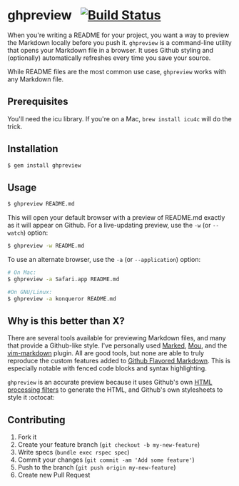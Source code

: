# ghpreview &nbsp; [![Build Status](https://travis-ci.org/neo/ghpreview.png)](https://travis-ci.org/neo/ghpreview)

When you're writing a README for your project, you want a way to preview the 
Markdown locally before you push it. `ghpreview` is a command-line utility that 
opens your Markdown file in a browser. It uses Github styling and (optionally) 
automatically refreshes every time you save your source.

While README files are the most common use case, `ghpreview` works with any 
Markdown file.

## Prerequisites

You'll need the icu library. If you're on a Mac, `brew install icu4c` will do
the trick.

## Installation

```bash
$ gem install ghpreview
```

## Usage

```bash
$ ghpreview README.md
```

This will open your default browser with a preview of README.md exactly as it 
will appear on Github. For a live-updating preview, use the `-w` (or `--watch`) 
option:

```bash
$ ghpreview -w README.md
```

To use an alternate browser, use the `-a` (or `--application`) option:

```bash
# On Mac:
$ ghpreview -a Safari.app README.md

#On GNU/Linux:
$ ghpreview -a konqueror README.md
```

## Why is this better than X?

There are several tools available for previewing Markdown files, and many that 
provide a Github-like style. I've personally used 
[Marked](http://markedapp.com), [Mou](http://mouapp.com), and the 
[vim-markdown](https://github.com/maba/vim-markdown-preview) plugin. All are 
good tools, but none are able to truly reproduce the custom features added to 
[Github Flavored Markdown](http://github.github.com/github-flavored-markdown/). 
This is especially notable with fenced code blocks and syntax highlighting.

`ghpreview` is an accurate preview because it uses Github's own [HTML 
processing filters](https://github.com/jch/html-pipeline) to generate the HTML, 
and Github's own stylesheets to style it :octocat:

## Contributing

1. Fork it
1. Create your feature branch (`git checkout -b my-new-feature`)
1. Write specs (`bundle exec rspec spec`)
1. Commit your changes (`git commit -am 'Add some feature'`)
1. Push to the branch (`git push origin my-new-feature`)
1. Create new Pull Request
